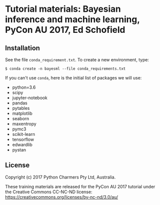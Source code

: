 # Tutorial materials: Bayesian inference and machine learning, PyCon AU 2017, Ed Schofield

## Installation
See the file `conda_requirement.txt`. To create a new environment, type:
```
$ conda create -n bayesml --file conda_requirements.txt
```
If you can't use `conda`, here is the initial list of packages we will use:

- python=3.6
- scipy
- jupyter-notebook
- pandas
- pytables
- matplotlib
- seaborn
- maxentropy
- pymc3
- scikit-learn
- tensorflow
- edwardlib
- pystan

## License
Copyright (c) 2017 Python Charmers Pty Ltd, Australia.

These training materials are released for the PyCon AU 2017 tutorial under the Creative Commons CC-NC-ND license: https://creativecommons.org/licenses/by-nc-nd/3.0/au/


